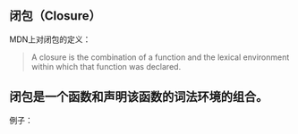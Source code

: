 ## 闭包（Closure）
MDN上对闭包的定义：
> A closure is the combination of a function and the lexical environment within which that function was declared.
## 闭包是一个函数和声明该函数的词法环境的组合。

例子：
